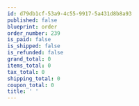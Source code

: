 ```yaml
---
id: d79db1cf-53a9-4c55-9917-5a431d8b8a93
published: false
blueprint: order
order_number: 239
is_paid: false
is_shipped: false
is_refunded: false
grand_total: 0
items_total: 0
tax_total: 0
shipping_total: 0
coupon_total: 0
title: ' '
---
```

